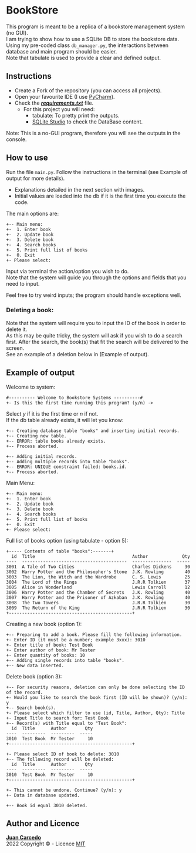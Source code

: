 # BookStore
This program is meant to be a replica of a bookstore management system (no GUI).  
I am trying to show how to use a SQLite DB to store the bookstore data.  
Using my pre-coded class ```db_manager.py```, the interactions between database and main program should be easier.  
Note that tabulate is used to provide a clear and defined output.

## Instructions
- Create a Fork of the repository (you can access all projects).
- Open your favourite IDE (I use [PyCharm](https://www.jetbrains.com/pycharm/)).
- Check the ***[requirements.txt](https://github.com/JuanCarcedo/jca-python-projects/blob/main/requirements.txt)*** file.  
  - For this project you will need:
    + tabulate: To pretty print the outputs. 
    + [SQLite Studio](https://www.sqlitestudio.pl/) to check the DataBase content.

Note: This is a no-GUI program, therefore you will see the outputs in the console.

## How to use
Run the file ```main.py```.
Follow the instructions in the terminal (see Example of output for more details).
   - Explanations detailed in the next section with images.
   - Initial values are loaded into the db if it is the first time you execute the code.  

The main options are:
```
+-- Main menu:
+-	1. Enter book
+-	2. Update book
+-	3. Delete book
+-	4. Search books
+-	5. Print full list of books
+-	0. Exit
+- Please select: 
```
Input via terminal the action/option you wish to do.  
Note that the system will guide you through the options and fields that you need to input.

Feel free to try weird inputs; the program should handle exceptions well.

### Deleting a book:
Note that the system will require you to input the ID of the book in order to delete it.  
As this may be quite tricky, the system will ask if you wish to do a search first. After the search, the book(s) that fit the search will be delivered to the screen.  
See an example of a deletion below in (Example of output).

## Example of output
Welcome to system:  
```
#---------- Welcome to Bookstore Systems ----------#
+- Is this the first time running this program? (y/n) -> 
```
Select _y_ if it is the first time or _n_ if not.  
If the db table already exists, it will let you know:
```
+-- Creating database table "books" and inserting initial records.
+-- Creating new table.
+-- ERROR: table books already exists.
+-- Process aborted.

+-- Adding initial records.
+-- Adding multiple records into table "books".
+-- ERROR: UNIQUE constraint failed: books.id.
+-- Process aborted.
```

Main Menu:
```
+-- Main menu:
+-	1. Enter book
+-	2. Update book
+-	3. Delete book
+-	4. Search books
+-	5. Print full list of books
+-	0. Exit
+- Please select: 
```  

Full list of books option (using tabulate - option 5):  
```
+----- Contents of table "books":-------+
  id  Title                                     Author             Qty
----  ----------------------------------------  ---------------  -----
3001  A Tale of Two Cities                      Charles Dickens     30
3002  Harry Potter and the Philosopher's Stone  J.K. Rowling        40
3003  The Lion, the Witch and the Wardrobe      C. S. Lewis         25
3004  The Lord of the Rings                     J.R.R Tolkien       37
3005  Alice in Wonderland                       Lewis Carroll       12
3006  Harry Potter and the Chamber of Secrets   J.K. Rowling        40
3007  Harry Potter and the Prisoner of Azkaban  J.K. Rowling        40
3008  The Two Towers                            J.R.R Tolkien       30
3009  The Return of the King                    J.R.R Tolkien       30
+-----------------------------------------------+
```

Creating a new book (option 1):  
```
+-- Preparing to add a book. Please fill the following information.
+- Enter ID (it must be a number; example 3xxx): 3010
+- Enter title of book: Test Book
+- Enter author of book: Mr Tester
+- Enter quantity of books: 10
+-- Adding single records into table "books".
+-- New data inserted.
```

Delete book (option 3):
```
+-- For security reasons, deletion can only be done selecting the ID of the record.
+- Would you like to search the book first (ID will be shown)? (y/n): y
+-- Search book(s).
+- Please select which filter to use (id, Title, Author, Qty): Title
+- Input Title to search for: Test Book
+-- Record(s) with Title equal to "Test Book":
  id  Title      Author       Qty
----  ---------  ---------  -----
3010  Test Book  Mr Tester     10
+-----------------------------------------------+

+- Please select ID of book to delete: 3010
+-- The following record will be deleted:
  id  Title      Author       Qty
----  ---------  ---------  -----
3010  Test Book  Mr Tester     10
+-----------------------------------------------+

+- This cannot be undone. Continue? (y/n): y
+- Data in database updated.

+-- Book id equal 3010 deleted.
```

## Author and Licence
**[Juan Carcedo](https://github.com/JuanCarcedo)**  
2022 Copyright © - Licence [MIT](https://github.com/JuanCarcedo/jca-python-projects/blob/main/LICENSE.txt)
